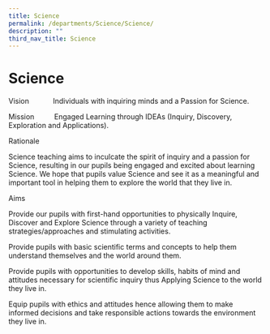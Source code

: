 ```yaml
---
title: Science
permalink: /departments/Science/Science/
description: ""
third_nav_title: Science
---
```

Science
=======

Vision           
Individuals with inquiring minds and a Passion for Science.
 
Mission         
Engaged Learning through IDEAs (Inquiry, Discovery, Exploration and Applications).																						

Rationale

Science teaching aims to inculcate the spirit of inquiry and a passion for Science, resulting in our pupils being engaged and excited about learning Science. We hope that pupils value Science and see it as a meaningful and important tool in helping them to explore the world that they live in.

Aims

Provide our pupils with first-hand opportunities to physically Inquire, Discover and Explore Science through a variety of teaching strategies/approaches and stimulating activities.   

Provide pupils with basic scientific terms and concepts to help them understand themselves and the world around them.

Provide pupils with opportunities to develop skills, habits of mind and attitudes necessary for scientific inquiry thus Applying Science to the world they live in.

Equip pupils with ethics and attitudes hence allowing them to make informed decisions and take responsible actions towards the environment they live in.